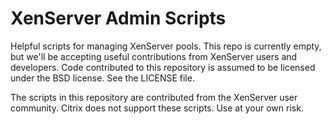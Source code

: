 XenServer Admin Scripts
=======================

Helpful scripts for managing XenServer pools. This repo is currently empty, but we'll be accepting useful contributions from XenServer users and developers. Code contributed to this repository is assumed to be licensed under the BSD license. See the LICENSE file.

The scripts in this repository are contributed from the XenServer user community. Citrix does not support these scripts. Use at your own risk.
